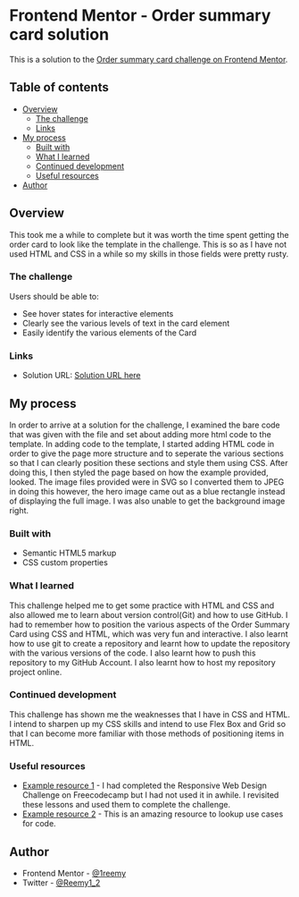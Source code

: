 # Frontend Mentor - Order summary card solution

This is a solution to the [Order summary card challenge on Frontend Mentor](https://www.frontendmentor.io/challenges/order-summary-component-QlPmajDUj).
 

## Table of contents

- [Overview](#overview)
  - [The challenge](#the-challenge)
  - [Links](#links)
- [My process](#my-process)
  - [Built with](#built-with)
  - [What I learned](#what-i-learned)
  - [Continued development](#continued-development)
  - [Useful resources](#useful-resources)
- [Author](#author)

## Overview

This took me a while to complete but it was worth the time spent getting the order card to look like the template in the challenge. This is so as I have not used 
HTML and CSS in a while so my skills in those fields were pretty rusty. 

### The challenge

Users should be able to:
- See hover states for interactive elements
- Clearly see the various levels of text in the card element
- Easily identify the various elements of the Card

### Links

- Solution URL: [Solution URL here](https://1reemy.github.io/Order-Summary/)

## My process

In order to arrive at a solution for the challenge, I examined the bare code that was given with the file and set about adding more html code to the template. In adding
code to the template, I started adding HTML code in order to give the page more structure and to seperate the various sections so that I can clearly position these sections
and style them using CSS. After doing this, I then styled the page based on how the example provided, looked. The image files provided were in SVG so I converted them to JPEG 
in doing this however, the hero image came out as a blue rectangle instead of displaying the full image. I was also unable to get the background image right.

### Built with

- Semantic HTML5 markup
- CSS custom properties

### What I learned

This challenge helped me to get some practice with HTML and CSS and also allowed me to learn about version control(Git) and how to use GitHub. I had to remember how to
position the various aspects of the Order Summary Card using CSS and HTML, which was very fun and interactive. I also learnt how to use git to create a repository and learnt
how to update the repository with the various versions of the code. I also learnt how to push this repository to my GitHub Account. I also learnt how to host my repository project
online.

### Continued development

This challenge has shown me the weaknesses that I have in CSS and HTML. I intend to sharpen up my CSS skills and intend to use Flex Box and Grid so that I can become more
familiar with those methods of positioning items in HTML.

### Useful resources

- [Example resource 1](https://www.freecodecamp.com) - I had completed the Responsive Web Design Challenge on Freecodecamp but I had not used it in awhile. I revisited these lessons and used them to complete the challenge.
- [Example resource 2](https://w3schools.com) - This is an amazing resource to lookup use cases for code.

## Author

- Frontend Mentor - [@1reemy](https://www.frontendmentor.io/profile/1reemy)
- Twitter - [@Reemy1_2](https://www.twitter.com/Reemy1_2)

